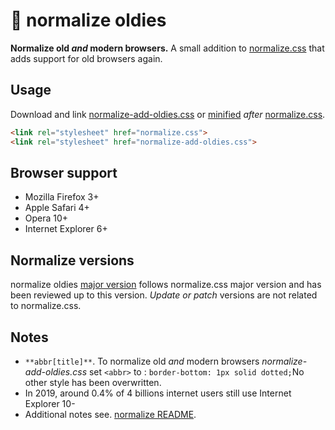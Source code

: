 # 🦕 normalize oldies

**Normalize old *and* modern browsers.**
A small addition to [normalize.css](https://github.com/necolas/normalize.css) that adds support for old browsers again.


## Usage

Download and link [normalize-add-oldies.css](normalize-add-oldies.css) or [minified](normalize-add-oldies.min.css) *after* [normalize.css](https://github.com/necolas/normalize.css).

```html
<link rel="stylesheet" href="normalize.css">
<link rel="stylesheet" href="normalize-add-oldies.css">
```

## Browser support

- Mozilla Firefox 3+
- Apple Safari 4+
- Opera 10+
- Internet Explorer 6+

## Normalize versions

normalize oldies [major version](https://semver.org/spec/v2.0.0.html) follows normalize.css major version and has been reviewed up to this version. *Update or patch* versions are not related to normalize.css.

## Notes

- `**abbr[title]**`. To normalize old *and* modern browsers *normalize-add-oldies.css*  set `<abbr>` to : `border-bottom: 1px solid dotted;`No other style has been overwritten.
- In 2019, around 0.4% of 4 billions internet users still use Internet Explorer 10-
- Additional notes see. [normalize README](https://github.com/necolas/normalize.css/blob/master/README.md).
